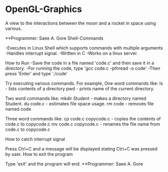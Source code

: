 # OpenGL-Graphics

A view to the interactions between the moon and a rocket in space using various.

**Programmer: Saee A. Gore
Shell-Commands

-Executes in Linux Shell which supports commands with multiple arguments 
-Handles interrupt signal. -Written in C -Works on a linux server.

How to Run -Save the code in a file named 'code.c' and then save it in a directory. -For running the code, type 'gcc code.c -pthread -o code' -Then press 'Enter' and type './code'

Try executing various commands.
For example, One word commands like: ls - lists contents of a directory pwd - prints name of the current directory.

Two word commands like: mkdir Student - makes a directory named Student. du code.c - estimates file space usage. rm code - removes file named code

Three word commands like: cp code.c copycode.c - copies the contents of code.c to copycode.c mv code.c copycode.c - renames the file name from code.c to copycode.c

How to catch interrupt signal

Press Ctrl+C and a message will be displayed stating Ctrl+C was pressed by user.
How to exit the program

Type 'exit' and the program will end.
**Programmer: Saee A. Gore
